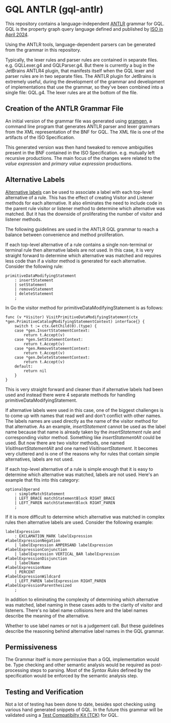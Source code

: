 # GQL ANTLR (gql-antlr)
This repository contains a language-independent [ANTLR](https://www.antlr.org/) grammar for GQL. GQL is the property graph query language defined and published by [ISO in April 2024](https://www.iso.org/standard/76120.html).

Using the ANTLR tools, language-dependent parsers can be generated from the grammar in this repository.

Typically, the lexer rules and parser rules are contained in separate files. e.g. GQLLexer.g4 and GQLParser.g4. But there is currently a bug in the JetBrains ANTLR4 plugin, that manifests itself when the GQL lexer and parser rules are in two separate files. The ANTLR plugin for JetBrains is extremely useful, during the development of the grammar and development of implementations that use the grammar, so they've been combined into a single file: GQL.g4. The lexer rules are at the bottom of the file.

## Creation of the ANTLR Grammar File
An initial version of the grammar file was generated using [gramgen](https://github.com/mburbidg/gramgen), a command line program that generates ANTLR parser and lexer grammars from the XML representation of the BNF for GQL. The XML file is one of the artifacts of the ISO Specification.

This generated version was then hand tweaked to remove ambiguities present in the BNF contained in the ISO Specification. e.g. mutually left recursive productions. The main focus of the changes were related to the _value expression_ and _primary value expression_ productions.

## Alternative Labels

[Alternative labels](https://github.com/antlr/antlr4/blob/master/doc/parser-rules.md#alternative-labels) can be used to associate a label with each top-level alternative of a rule. This has the effect of creating Visitor and Listener methods for each alternative. It also eliminates the need to include code in the parent rule visitor or listener method to determine which alternative was matched. But it has the downside of proliferating the number of visitor and listener methods.

The following guidelines are used in the ANTLR GQL grammar to reach a balance between convenience and method
proliferation.

If each top-level alternative of a rule contains a single non-terminal or terminal rule then alternative labels are not used. In this case, it is very straight forward to determine which alternative was matched and requires less code than if a visitor method is generated for each alternative. Consider the following rule:
```
primitiveDataModifyingStatement
    : insertStatement
    | setStatement
    | removeStatement
    | deleteStatement
    ;
```
In Go the visitor method for primitiveDataModifyingStatement is as follows:
```
func (v *Visitor) VisitPrimitiveDataModifyingStatement(ctx *gen.PrimitiveCatalogModifyingStatementContext) interface{} {
	switch t := ctx.GetChild(0).(type) {
	case *gen.InsertStatementContext:
		return t.Accept(v)
	case *gen.SetStatementContext:
		return t.Accept(v)
	case *gen.RemoveStatementContext:
		return t.Accept(v)
	case *gen.DeleteStatementContext:
		return t.Accept(v)
	default:
		return nil
	}
}
```
This is very straight forward and cleaner than if alternative labels had been used and instead there were 4 separate methods for handling primitiveDataModifyingStatement.

If alternative labels were used in this case, one of the biggest challenges is to come up with names that read well and don't conflict with other names. The labels names are used directly as the name of the visitor method for that alternative. As an example, _insertStatement_ cannot be used as the label name because that name is already taken by the _insertStatement_ rule and corresponding visitor method. Something like _insertStatementAlt_ could be used. But now there are two visitor methods, one named _VisitInsertStatementAlt_ and one named _VisitInsertStatement_. It becomes very cluttered and is one of the reasons why for rules that contain simple alternatives, labels are not used.

If each top-level alternative of a rule is simple enough that it is easy to determine which alternative was matched, labels are not used. Here's an example that fits into this category:
```
optionalOperand
    : simpleMatchStatement
    | LEFT_BRACE matchStatementBlock RIGHT_BRACE
    | LEFT_PAREN matchStatementBlock RIGHT_PAREN
    ;
```
If it is more difficult to determine which alternative was matched in complex rules then alternative labels are used. Consider the following example:
```
labelExpression
    : EXCLAMATION_MARK labelExpression                  #labelExpressionNegation
    | labelExpression AMPERSAND labelExpression         #labelExpressionConjunction
    | labelExpression VERTICAL_BAR labelExpression      #labelExpressionDisjunction
    | labelName                                         #labelExpressionName
    | PERCENT                                           #labelExpressionWildcard
    | LEFT_PAREN labelExpression RIGHT_PAREN            #labelExpressionParenthesized
    ;
```
In addition to eliminating the complexity of determining which alternative was matched, label naming in these cases adds to the clarity of visitor and listeners. There's no label name collisions here and the label names describe the meaning of the alternative.

Whether to use label names or not is a judgement call. But these guidelines describe the reasoning behind alternative label names in the GQL grammar.

## Permissiveness
The Grammar itself is more permissive than a GQL implementation would be. Type checking and other semantic analysis would be required as post-processing steps to parsing. Most of the _Syntax Rules_ defined by the specification would be enforced by the semantic analysis step.

## Testing and Verification
Not a lot of testing has been done to date, besides spot checking using various hand generated snippets of GQL. In the future this grammar will be validated using a [Test Compatibilty Kit (TCK)](https://en.wikipedia.org/wiki/Technology_Compatibility_Kit) for GQL.

